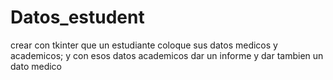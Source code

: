 # Datos_estudent
crear con tkinter que un estudiante coloque sus datos medicos y academicos; y con esos datos academicos dar un informe y  dar tambien un dato medico
